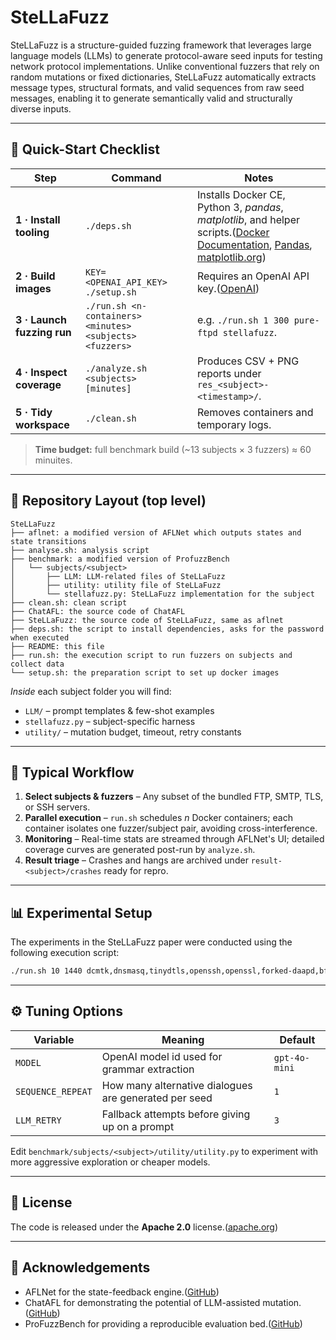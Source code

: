 # SteLLaFuzz
SteLLaFuzz is a structure-guided fuzzing framework that leverages large language models (LLMs) to generate protocol-aware seed inputs for testing network protocol implementations. Unlike conventional fuzzers that rely on random mutations or fixed dictionaries, SteLLaFuzz automatically extracts message types, structural formats, and valid sequences from raw seed messages, enabling it to generate semantically valid and structurally diverse inputs.

---

## 🚀 Quick-Start Checklist

| Step                       | Command                                                  | Notes                                                                                                                                  |
| -------------------------- | -------------------------------------------------------- | -------------------------------------------------------------------------------------------------------------------------------------- |
| **1 · Install tooling**    | `./deps.sh`                                              | Installs Docker CE, Python 3, *pandas*, *matplotlib*, and helper scripts.([Docker Documentation][3], [Pandas][4], [matplotlib.org][5]) |
| **2 · Build images**       | `KEY=<OPENAI_API_KEY> ./setup.sh`                        | Requires an OpenAI API key.([OpenAI][6])                                                                                        |
| **3 · Launch fuzzing run** | `./run.sh <n-containers> <minutes> <subjects> <fuzzers>` | e.g. `./run.sh 1 300 pure-ftpd stellafuzz`.                                                                                            |
| **4 · Inspect coverage**   | `./analyze.sh <subjects> [minutes]`                      | Produces CSV + PNG reports under `res_<subject>-<timestamp>/`.                                                                         |
| **5 · Tidy workspace**     | `./clean.sh`                                             | Removes containers and temporary logs.                                                                                                 |

> **Time budget:** full benchmark build (\~13 subjects × 3 fuzzers) ≈ 60 minuites.

---

## 📂 Repository Layout (top level)

```
SteLLaFuzz
├── aflnet: a modified version of AFLNet which outputs states and state transitions 
├── analyse.sh: analysis script 
├── benchmark: a modified version of ProfuzzBench
│   └── subjects/<subject>
│       ├── LLM: LLM-related files of SteLLaFuzz
│       ├── utility: utility file of SteLLaFuzz
│       └── stellafuzz.py: SteLLaFuzz implementation for the subject
├── clean.sh: clean script
├── ChatAFL: the source code of ChatAFL
├── SteLLaFuzz: the source code of SteLLaFuzz, same as aflnet
├── deps.sh: the script to install dependencies, asks for the password when executed
├── README: this file
├── run.sh: the execution script to run fuzzers on subjects and collect data
└── setup.sh: the preparation script to set up docker images
```

*Inside* each subject folder you will find:

* `LLM/` – prompt templates & few-shot examples
* `stellafuzz.py` – subject-specific harness
* `utility/` – mutation budget, timeout, retry constants

---

## 🔄 Typical Workflow

1. **Select subjects & fuzzers** – Any subset of the bundled FTP, SMTP, TLS, or SSH servers.
2. **Parallel execution** – `run.sh` schedules *n* Docker containers; each container isolates one fuzzer/subject pair, avoiding cross-interference.
3. **Monitoring** – Real-time stats are streamed through AFLNet's UI; detailed coverage curves are generated post-run by `analyze.sh`.
4. **Result triage** – Crashes and hangs are archived under `result-<subject>/crashes` ready for repro.

---

## 📊 Experimental Setup

The experiments in the SteLLaFuzz paper were conducted using the following execution script:

```bash
./run.sh 10 1440 dcmtk,dnsmasq,tinydtls,openssh,openssl,forked-daapd,bftpd,lightftp,proftpd,pure-ftpd,live555,exim,kamailio aflnet,chatafl,stellafuzz
```

---

## ⚙️ Tuning Options

| Variable          | Meaning                                               | Default       |
| ----------------- | ----------------------------------------------------- | ------------- |
| `MODEL`           | OpenAI model id used for grammar extraction           | `gpt-4o-mini` |
| `SEQUENCE_REPEAT` | How many alternative dialogues are generated per seed | `1`           |
| `LLM_RETRY`       | Fallback attempts before giving up on a prompt        | `3`           |

Edit `benchmark/subjects/<subject>/utility/utility.py` to experiment with more aggressive exploration or cheaper models.

---

## 📝 License

The code is released under the **Apache 2.0** license.([apache.org][8])

---

## 🤝 Acknowledgements

* AFLNet for the state-feedback engine.([GitHub][1])
* ChatAFL for demonstrating the potential of LLM-assisted mutation.([GitHub][2])
* ProFuzzBench for providing a reproducible evaluation bed.([GitHub][7])

[1]: https://github.com/aflnet/aflnet?utm_source=chatgpt.com "aflnet/aflnet: AFLNet: A Greybox Fuzzer for Network ... - GitHub"
[2]: https://github.com/ChatAFLndss/ChatAFL?utm_source=chatgpt.com "ChatAFLndss/ChatAFL: Large Language Model guided ... - GitHub"
[3]: https://docs.docker.com/engine/install/?utm_source=chatgpt.com "Install Docker Engine"
[4]: https://pandas.pydata.org/docs/?utm_source=chatgpt.com "pandas 2.2.3 documentation"
[5]: https://matplotlib.org/stable/tutorials/index.html?utm_source=chatgpt.com "Tutorials — Matplotlib 3.10.3 documentation"
[6]: https://help.openai.com/en/articles/4936850-where-do-i-find-my-openai-api-key?utm_source=chatgpt.com "Where do I find my OpenAI API Key?"
[7]: https://github.com/profuzzbench/profuzzbench?utm_source=chatgpt.com "ProFuzzBench - A Benchmark for Stateful Protocol Fuzzing - GitHub"
[8]: https://www.apache.org/licenses/LICENSE-2.0?utm_source=chatgpt.com "Apache License, Version 2.0"
[9]: https://github.com/banesullivan/README?utm_source=chatgpt.com "How to write a good README - GitHub"
[10]: https://www.linkedin.com/pulse/protecting-your-open-source-project-comprehensive-guide-chan-meng-u77wc?utm_source=chatgpt.com "A Comprehensive Guide to Combating Code Plagiarism - LinkedIn"
[11]: https://www.wired.com/2010/08/write-your-readme-before-your-code?utm_source=chatgpt.com "Write Your README Before Your Code"
